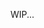 <!-- ---
layout: default
title: "Payments"
parent: 
nav_order: 3
lang: "en"
alternate_lang: "/docs/pt-br/Open-Finance/Plataforma-OpusOpenFinance/Integração/CamadaIntegraçãoPagamentos/"
--- -->

WIP...